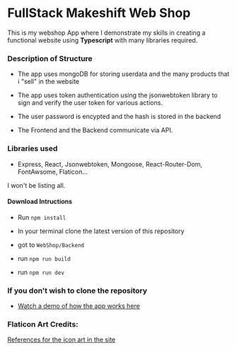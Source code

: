 # FullStack Makeshift Web Shop

This is my webshop App where I demonstrate my skills in creating a functional website
using **Typescript** with many libraries required.

### Description of Structure

* The app uses mongoDB for storing userdata 
    and the many products that i "sell" in the website

* The app uses token authentication using the jsonwebtoken 
    library to sign and verify the user token for various actions.

* The user password is encypted and the hash is stored in the backend

* The Frontend and the Backend communicate via API.

### Libraries used

* Express, React, Jsonwebtoken, Mongoose, React-Router-Dom, FontAwsome, Flaticon...  

I won't be listing all.


#### Download Intructions

* Run `npm install`

* In your terminal clone the latest version of this repository

* got to `WebShop/Backend`

* run `npm run build`

* run `npm run dev`


### If you don't wish to clone the repository

* [Watch a demo of how the app works here](https://www.youtube.com/watch?v=14FIEzEQGaM&ab_channel=ModarAlGayal)



### Flaticon Art Credits:

[References for the icon art in the site](./Frontend/references.md)